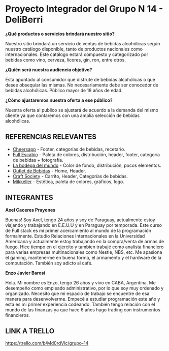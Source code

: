 # Proyecto Integrador del Grupo N 14 - DeliBerri

**¿Qué productos o servicios brindará nuestro sitio?**

Nuestro sitio brindará un servicio de ventas de bebidas alcohólicas según nuestro catálogo disponible, tanto de productos nacionales como internacionales. Este catálogo estará compuesto y categorizado por bebidas como vino, cerveza, licores, gin, ron, entre otros. 

**¿Quién será nuestra audiencia objetivo?**

Esta apuntado al consumidor que disfrute de bebidas alcohólicas o que desee obsequiar las mismas. No necesariamente debe ser conocedor de bebidas alcohólicas. Público mayor de 18 años de edad.

**¿Cómo ajustaremos nuestra oferta a ese público?**

Nuestra oferta al publico se ajustará de acuerdo a la demanda del mismo cliente ya que contaremos con una amplia selección de bebidas alcohólicas.

## REFERENCIAS RELEVANTES

 - [Cheersapp](https://www.cheersapp.com.ar) - Footer, categorías de bebidas, recetario.
 - [Full Escabio](https://www.fullescabio.com) - Paleta de colores, distribución, header, footer, categoría de bebidas + fotografía.
 - [La bodega del mundo](https://www.labodegadelmundo.com.py) - Color de fondo, distribución, pocos elementos.
 - [Outlet de Bebidas](https://www.outletdebebidas.com.ar) - Home, Header.
 - [Craft Society](https://www.craftsociety.com.ar/) - Carrito, Header, Categorías de bebidas.
 - [Mikkeller](https://shop.mikkeller.dk/) - Estética, paleta de colores, gráficos, logo.

## INTEGRANTES

**Axel Caceres Prayones**

Buenas! Soy Axel, tengo 24 años y soy de Paraguay, actualmente estoy viajando y trabajando en E.E.U.U  y en Paraguay por temporada. Este curso de Full stack es mi primer acercamiento al mundo de la programación formalmente. Estudio Relaciones Internacionales en la Universidad Americana y actualmente estoy trabajando en la compra/venta de armas de fuego. Hice tiempo en el ejercito y tambien trabajé como analista financiero para varias empresas multinacionales como Nestle, NBS, etc. Me apasiona el gaming, mantenerme en buena forma, el armamento y el hardware de la computación. También soy adicto al café.

**Enzo Javier Barosi**

Hola. Mi nombre es Enzo, tengo 26 años y vivo en CABA, Argentina. Me desempeño como empleado administrativo, por lo que soy muy ordenado y organizado. Necesito que mi espacio de trabajo se encuentre de esa manera para desenvolverme. Empecé a estudiar programación este año y esta es mi primer experiencia codeando. También tengo relación con el mundo de las finanzas ya que hace 6 años hago trading con instrumentos financieros.

## LINK A TRELLO

https://trello.com/b/Md0rdVlc/grupo-14

